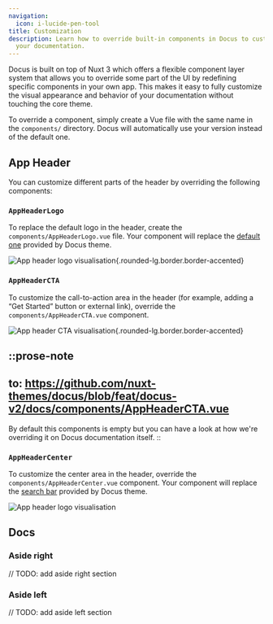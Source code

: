 ```yaml
---
navigation:
  icon: i-lucide-pen-tool
title: Customization
description: Learn how to override built-in components in Docus to customize
  your documentation.
---
```


Docus is built on top of Nuxt 3 which offers a flexible component layer system that allows you to override some part of the UI by redefining specific components in your own app. This makes it easy to fully customize the visual appearance and behavior of your documentation without touching the core theme.

To override a component, simply create a Vue file with the same name in the `components/` directory. Docus will automatically use your version instead of the default one.

## App Header

You can customize different parts of the header by overriding the following components:

### `AppHeaderLogo`

To replace the default logo in the header, create the `components/AppHeaderLogo.vue` file. Your component will replace the [default one](https://github.com/nuxt-themes/docus/blob/feat/docus-v2/app/components/app/AppHeaderLogo.vue) provided by Docus theme.

![App header logo visualisation](/documentation/app-header-logo.webp){.rounded-lg.border.border-accented}

### `AppHeaderCTA`

To customize the call-to-action area in the header (for example, adding a “Get Started” button or external link), override the `components/AppHeaderCTA.vue` component.

![App header CTA visualisation](/documentation/app-header-cta.webp){.rounded-lg.border.border-accented}

::prose-note
---
to: https://github.com/nuxt-themes/docus/blob/feat/docus-v2/docs/components/AppHeaderCTA.vue
---
By default this components is empty but you can have a look at how we're overriding it on Docus documentation itself.
::

### `AppHeaderCenter`

To customize the center area in the header, override the `components/AppHeaderCenter.vue` component. Your component will replace the [search bar](https://github.com/nuxt-themes/docus/blob/feat/docus-v2/app/components/app/AppHeaderCenter.vue) provided by Docus theme.

![App header logo visualisation](/documentation/app-header-center.webp)

## Docs

### Aside right

// TODO: add aside right section

### Aside left

// TODO: add aside left section
